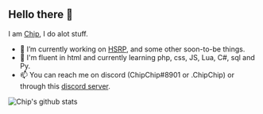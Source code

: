 ## Hello there 👋

I am [Chip](https://www.discord.com/users/317462460682469377), I do alot stuff.

- 🔭 I’m currently working on [HSRP](https://hsrp.se), and some other soon-to-be things.
- 🌱 I'm fluent in html and currently learning php, css, JS, Lua, C#, sql and Py.
- 📫 You can reach me on discord (ChipChip#8901 or .ChipChip) or through this [discord server](https://discord.gg/cwNXNDUqhT).

![Chip's github stats](https://github-readme-stats.vercel.app/api?username=Revolutionno&show_icons=true&theme=merko&hide_border=True&count_private=true)
